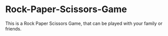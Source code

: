 # Rock-Paper-Scissors-Game
This is a Rock Paper Scissors Game, that can be played with your family or friends. 
